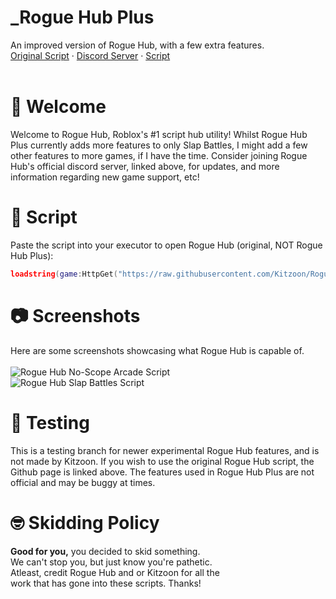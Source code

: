 # _Rogue Hub Plus
An improved version of Rogue Hub, with a few extra features. <br>
[Original Script](https://github.com/Kitzoon/Rogue-Hub) · [Discord Server](https://discord.gg/c4xWZ4G4bx) · [Script](https://raw.githubusercontent.com/Kitzoon/Rogue-Hub/main/LOADSTRING.lua)
<br>
<br>
# 👋 Welcome
Welcome to Rogue Hub, Roblox's #1 script hub utility! Whilst Rogue Hub Plus currently adds more features to only Slap Battles, I might add a few other features to more games, if I have the time. Consider joining Rogue Hub's official discord server, linked above, for updates, and more information regarding new game support, etc!

# 💉 Script
Paste the script into your executor to open Rogue Hub (original, NOT Rogue Hub Plus):
```lua
loadstring(game:HttpGet("https://raw.githubusercontent.com/Kitzoon/Rogue-Hub/main/Main.lua", true))()
```

# 📷 Screenshots
Here are some screenshots showcasing what Rogue Hub is capable of.
<br>
<br>
![Rogue Hub No-Scope Arcade Script](https://cdn.discordapp.com/attachments/1022560613341335682/1022911870052618310/unknown.png)
<br>
![Rogue Hub Slap Battles Script](https://cdn.discordapp.com/attachments/1022560613341335682/1022912565271068702/unknown.png)
<br>
# 🧪 Testing
This is a testing branch for newer experimental Rogue Hub features, and is not made by Kitzoon. If you wish to use the original Rogue Hub script, the Github page is linked above. The features used in Rogue Hub Plus are not official and may be buggy at times.

# 🤓 Skidding Policy
**Good for you,** you decided to skid something. <br>
We can't stop you, but just know you're pathetic. <br>
Atleast, credit Rogue Hub and or Kitzoon for all the <br>
work that has gone into these scripts. Thanks!

